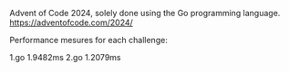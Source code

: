 Advent of Code 2024, solely done using the Go programming language. https://adventofcode.com/2024/

Performance mesures for each challenge:

1.go 1.9482ms
2.go 1.2079ms
